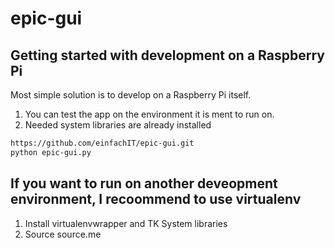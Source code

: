 # epic-gui

## Getting started with development on a Raspberry Pi
Most simple solution is to develop on a Raspberry Pi itself. 
1. You can test the app on the environment it is ment to run on. 
2. Needed system libraries are already installed

```bash
https://github.com/einfachIT/epic-gui.git
python epic-gui.py
```

## If you want to run on another deveopment environment, I recoommend to use virtualenv

1. Install virtualenvwrapper and TK System libraries
2. Source source.me

